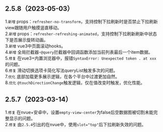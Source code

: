 ## 2.5.8（2023-05-03）
1.`新增` props：`refresher-no-transform`，支持控制下拉刷新时是否禁止下拉刷新view跟随用户触摸竖直移动。  
2.`新增` props：`refresher-refreshing-animated`，支持控制下拉刷新刷新中状态下是否展示旋转动画。  
3.`新增` vue3中页面滚动hooks。  
4.`新增` 全局拦截器-`@query`拦截器中回调函数添加当前列表最后一个item数据。  
5.`修复` 在vue3+内置浏览器中，报错`SyntaxError: Unexpected token . at xxx`的问题。  
6.`修复` 滑动切换选项卡简化写法queryList触发多次的问题。  
7.`优化`  底部加载更多展示逻辑，在各个平台中过渡更加自然。  
8.`优化` `@touchDirectionChange`触发逻辑，仅在值改变时触发，优化性能。  
## 2.5.7（2023-03-14）
1.`修复` 在nvue+安卓中，设置`empty-view-center`为false后空数据图被切割未能完整显示的问题。  
2.`修复` 由`2.5.4`引出的在nvue中，使用`slot="top"`后下拉刷新失效的问题。  
